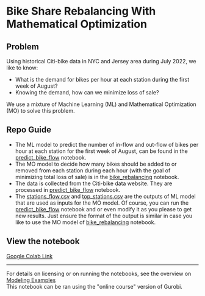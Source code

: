 # Bike Share Rebalancing With Mathematical Optimization

## Problem
Using historical Citi-bike data in NYC and Jersey area during July 2022, we like to know:

- What is the demand for bikes per hour at each station during the first week of August?
- Knowing the demand, how can we minimize loss of sale?

We use a mixture of Machine Learning (ML) and Mathematical Optimization (MO) to solve this problem.

## Repo Guide
- The ML model to predict the number of in-flow and out-flow of bikes per hour at each station
  for the first week of August, can be found in the [predict_bike_flow](predict_bike_flow.ipynb) notebook.
- The MO model to decide how many bikes should be added to or removed from each station
  during each hour (with the goal of minimizing total loss of sale) is in the [bike_rebalancing](bike_rebalancing.ipynb) notebook. 
- The data is collected from the Citi-bike data website. They are processed in [predict_bike_flow](predict_bike_flow.ipynb) notebook.
- The [stations_flow.csv](stations_flow.csv) and [top_stations.csv](top_stations.csv) are the outputs of ML model 
  that are used as inputs for the MO model. Of course, you can run the [predict_bike_flow](predict_bike_flow.ipynb) notebook and 
  or even modify it as you please to get new results. Just ensure the format of the output is similar
  in case you like to use the MO model of [bike_rebalancing](bike_rebalancing.ipynb) notebook.


## View the notebook

[Google Colab Link](https://colab.research.google.com/github/decision-spot/bike_share/blob/main/bike_rebalancing_complete.ipynb)

----
For details on licensing or on running the notebooks, see the overview on [Modeling Examples](../../)<br>
This notebook can be ran using the "online course" version of Gurobi.
